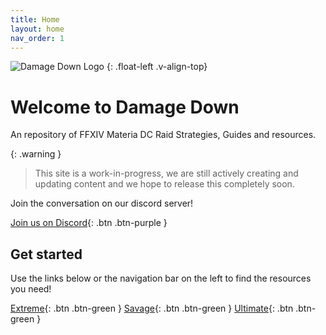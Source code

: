 ```yaml
---
title: Home
layout: home
nav_order: 1
---
```


![Damage Down Logo](https://damagedowntools.github.io/DamageDown/assets/images/damagedown.png)
{: .float-left .v-align-top}
# Welcome to Damage Down
An repository of FFXIV Materia DC Raid Strategies, Guides and resources.

{: .warning }
> This site is a work-in-progress, we are still actively creating and updating content and we hope to release this completely soon.

Join the conversation on our discord server!

[Join us on Discord](https://discord.gg/zxYJ9HMdCZ){: .btn .btn-purple }

## Get started

Use the links below or the navigation bar on the left to find the resources you need!

[Extreme](./Extreme){: .btn .btn-green }
[Savage](./Savage){: .btn .btn-green }
[Ultimate](./Ultimate){: .btn .btn-green }